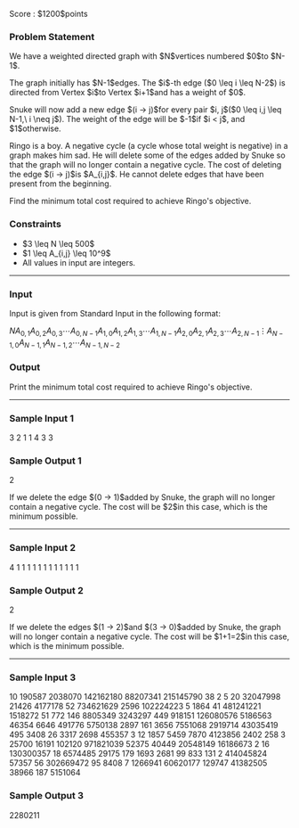 
<div>

<span>

<span>

<p>
Score : $1200$points
</p>

<div>

<section>

### **Problem Statement**

<p>
We have a weighted directed graph with $N$vertices numbered $0$to $N-1$.
</p>

<p>
The graph initially has $N-1$edges. The $i$-th edge ($0 \leq i \leq N-2$) is directed from Vertex $i$to Vertex $i+1$and has a weight of $0$.
</p>

<p>
Snuke will now add a new edge $(i → j)$for every pair $i, j$($0 \leq i,j \leq N-1,\ i \neq j$).
The weight of the edge will be $-1$if $i < j$, and $1$otherwise.
</p>

<p>
Ringo is a boy. A negative cycle (a cycle whose total weight is negative) in a graph makes him sad.
He will delete some of the edges added by Snuke so that the graph will no longer contain a negative cycle.
The cost of deleting the edge $(i → j)$is $A_{i,j}$. He cannot delete edges that have been present from the beginning.
</p>

<p>
Find the minimum total cost required to achieve Ringo's objective.
</p>

</section>

</div>

<div>

<section>

### **Constraints**

<ul>

<li>
$3 \leq N \leq 500$
</li>

<li>
$1 \leq A_{i,j} \leq 10^9$
</li>

<li>
All values in input are integers.
</li>

</ul>

</section>

</div>

---

<div>

<div>

<section>

### **Input**

<p>
Input is given from Standard Input in the following format:
</p>

<div>

$N$$A_{0,1}$$A_{0,2}$$A_{0,3}$$\cdots$$A_{0,N-1}$$A_{1,0}$$A_{1,2}$$A_{1,3}$$\cdots$$A_{1,N-1}$$A_{2,0}$$A_{2,1}$$A_{2,3}$$\cdots$$A_{2,N-1}$$\vdots$$A_{N-1,0}$$A_{N-1,1}$$A_{N-1,2}$$\cdots$$A_{N-1,N-2}$
</div>

</section>

</div>

<div>

<section>

### **Output**

<p>
Print the minimum total cost required to achieve Ringo's objective.
</p>

</section>

</div>

</div>

---

<div>

<section>

### **Sample Input 1**

<div>

3
2 1
1 4
3 3

</div>

</section>

</div>

<div>

<section>

### **Sample Output 1**

<div>

2

</div>

<p>
If we delete the edge $(0 → 1)$added by Snuke, the graph will no longer contain a negative cycle.
The cost will be $2$in this case, which is the minimum possible.
</p>

</section>

</div>

---

<div>

<section>

### **Sample Input 2**

<div>

4
1 1 1
1 1 1
1 1 1
1 1 1

</div>

</section>

</div>

<div>

<section>

### **Sample Output 2**

<div>

2

</div>

<p>
If we delete the edges $(1 → 2)$and $(3 → 0)$added by Snuke, the graph will no longer contain a negative cycle.
The cost will be $1+1=2$in this case, which is the minimum possible.
</p>

</section>

</div>

---

<div>

<section>

### **Sample Input 3**

<div>

10
190587 2038070 142162180 88207341 215145790 38 2 5 20
32047998 21426 4177178 52 734621629 2596 102224223 5 1864
41 481241221 1518272 51 772 146 8805349 3243297 449
918151 126080576 5186563 46354 6646 491776 5750138 2897 161
3656 7551068 2919714 43035419 495 3408 26 3317 2698
455357 3 12 1857 5459 7870 4123856 2402 258
3 25700 16191 102120 971821039 52375 40449 20548149 16186673
2 16 130300357 18 6574485 29175 179 1693 2681
99 833 131 2 414045824 57357 56 302669472 95
8408 7 1266941 60620177 129747 41382505 38966 187 5151064

</div>

</section>

</div>

<div>

<section>

### **Sample Output 3**

<div>

2280211

</div>

</section>

</div>

</span>

</span>

</div>
